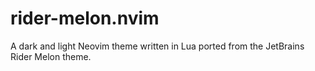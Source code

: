 # rider-melon.nvim
A dark and light Neovim theme written in Lua ported from the JetBrains Rider Melon theme.
